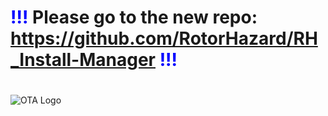 #
#
# <span style="color:blue">!!!</span> Please go to the new repo: https://github.com/RotorHazard/RH_Install-Manager <span style="color:blue">!!!</span>
#
#

![OTA Logo](./resources/rhim_logo.png)

